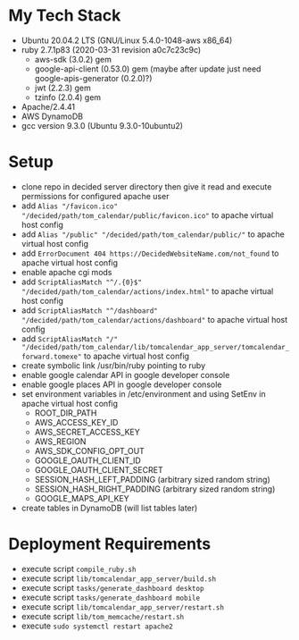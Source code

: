 # My Tech Stack

* Ubuntu 20.04.2 LTS (GNU/Linux 5.4.0-1048-aws x86_64)
* ruby 2.7.1p83 (2020-03-31 revision a0c7c23c9c)
  * aws-sdk (3.0.2) gem
  * google-api-client (0.53.0) gem (maybe after update just need google-apis-generator (0.2.0)?)
  * jwt (2.2.3) gem
  * tzinfo (2.0.4) gem
* Apache/2.4.41
* AWS DynamoDB
* gcc version 9.3.0 (Ubuntu 9.3.0-10ubuntu2)

# Setup

* clone repo in decided server directory then give it read and execute permissions for configured apache user
* add `Alias "/favicon.ico" "/decided/path/tom_calendar/public/favicon.ico"` to apache virtual host config
* add `Alias "/public" "/decided/path/tom_calendar/public/"` to apache virtual host config
* add `ErrorDocument 404 https://DecidedWebsiteName.com/not_found` to apache virtual host config
* enable apache cgi mods
* add `ScriptAliasMatch "^/.{0}$" "/decided/path/tom_calendar/actions/index.html"` to apache virtual host config
* add `ScriptAliasMatch "^/dashboard" "/decided/path/tom_calendar/actions/dashboard"` to apache virtual host config
* add `ScriptAliasMatch "/" "/decided/path/tom_calendar/lib/tomcalendar_app_server/tomcalendar_forward.tomexe"` to apache virtual host config
* create symbolic link /usr/bin/ruby pointing to ruby
* enable google calendar API in google developer console
* enable google places API in google developer console
* set environment variables in /etc/environment and using SetEnv in apache virtual host config
  * ROOT_DIR_PATH
  * AWS_ACCESS_KEY_ID
  * AWS_SECRET_ACCESS_KEY
  * AWS_REGION
  * AWS_SDK_CONFIG_OPT_OUT
  * GOOGLE_OAUTH_CLIENT_ID
  * GOOGLE_OAUTH_CLIENT_SECRET
  * SESSION_HASH_LEFT_PADDING (arbitrary sized random string)
  * SESSION_HASH_RIGHT_PADDING (arbitrary sized random string)
  * GOOGLE_MAPS_API_KEY
* create tables in DynamoDB (will list tables later)

# Deployment Requirements

* execute script `compile_ruby.sh`
* execute script `lib/tomcalendar_app_server/build.sh`
* execute script `tasks/generate_dashboard desktop`
* execute script `tasks/generate_dashboard mobile`
* execute script `lib/tomcalendar_app_server/restart.sh`
* execute script `lib/tom_memcache/restart.sh`
* execute `sudo systemctl restart apache2`
